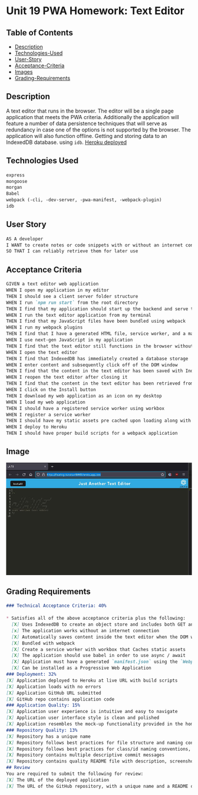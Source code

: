 # Unit 19 PWA Homework: Text Editor

## Table of Contents

  * [Description](#Description)
  * [Technologies-Used](#Technologies-Used)
  * [User-Story](#User-Story)
  * [Acceptance-Criteria](#Acceptance-criteria)
  * [Images](#Images)
  * [Grading-Requirements](#Grading-Requirements)

## Description

A text editor that runs in the browser. The editor will be a single page application that meets the PWA criteria. Additionally the application will feature a number of data persistence techniques that will serve as redundancy in case one of the options is not supported by the browser. The application will also function offline.
Getting and storing data to an IndexedDB database. using `idb`.
[Heroku deployed](https://floating-tundra-48465.herokuapp.com)

## Technologies Used
```md
express
mongoose
morgan
Babel
webpack (-cli, -dev-server, -pwa-manifest, -webpack-plugin)
idb
```

## User Story

```md
AS A developer
I WANT to create notes or code snippets with or without an internet connection
SO THAT I can reliably retrieve them for later use
```

## Acceptance Criteria

```md
GIVEN a text editor web application
WHEN I open my application in my editor
THEN I should see a client server folder structure
WHEN I run `npm run start` from the root directory
THEN I find that my application should start up the backend and serve the client
WHEN I run the text editor application from my terminal
THEN I find that my JavaScript files have been bundled using webpack
WHEN I run my webpack plugins
THEN I find that I have a generated HTML file, service worker, and a manifest file
WHEN I use next-gen JavaScript in my application
THEN I find that the text editor still functions in the browser without errors
WHEN I open the text editor
THEN I find that IndexedDB has immediately created a database storage
WHEN I enter content and subsequently click off of the DOM window
THEN I find that the content in the text editor has been saved with IndexedDB
WHEN I reopen the text editor after closing it
THEN I find that the content in the text editor has been retrieved from our IndexedDB
WHEN I click on the Install button
THEN I download my web application as an icon on my desktop
WHEN I load my web application
THEN I should have a registered service worker using workbox
WHEN I register a service worker
THEN I should have my static assets pre cached upon loading along with subsequent pages and static assets
WHEN I deploy to Heroku
THEN I should have proper build scripts for a webpack application
```

## Image

![Application Image](./Assets/jate.JPG)

## Grading Requirements


```md
### Technical Acceptance Criteria: 40%

* Satisfies all of the above acceptance criteria plus the following:
  [X] Uses IndexedDB to create an object store and includes both GET and PUT methods
  [x] The application works without an internet connection
  [X] Automatically saves content inside the text editor when the DOM window is unfocused
  [X] Bundled with webpack
  [X] Create a service worker with workbox that Caches static assets
  [X] The application should use babel in order to use async / await
  [X] Application must have a generated `manifest.json` using the `WebpackPwaManifest` plug-in
  [X] Can be installed as a Progressive Web Application
### Deployment: 32%
[X] Application deployed to Heroku at live URL with build scripts
[X] Application loads with no errors
[X] Application GitHub URL submitted
[X] GitHub repo contains application code
### Application Quality: 15%
[X] Application user experience is intuitive and easy to navigate
[X] Application user interface style is clean and polished
[X] Application resembles the mock-up functionality provided in the homework instructions
### Repository Quality: 13%
[X] Repository has a unique name
[X] Repository follows best practices for file structure and naming conventions
[X] Repository follows best practices for class/id naming conventions, indentation, quality comments, etc.
[X] Repository contains multiple descriptive commit messages
[X] Repository contains quality README file with description, screenshot, and link to deployed application
## Review
You are required to submit the following for review:
[X] The URL of the deployed application
[X] The URL of the GitHub repository, with a unique name and a README describing the project
```
